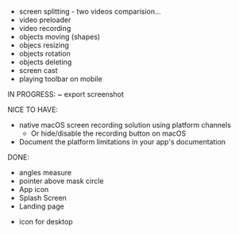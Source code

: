 - screen splitting - two videos comparision...
- video preloader
- video recording
- objects moving (shapes)
- objecs resizing
- objects rotation
- objects deleting
- screen cast
- playing toolbar on mobile



IN PROGRESS:
~ export screenshot

NICE TO HAVE:
- native macOS screen recording solution using platform channels
    - Or hide/disable the recording button on macOS
- Document the platform limitations in your app's documentation


DONE:
+ angles measure
+ pointer above mask circle
+ App icon
+ Splash Screen
+ Landing page
- icon for desktop

